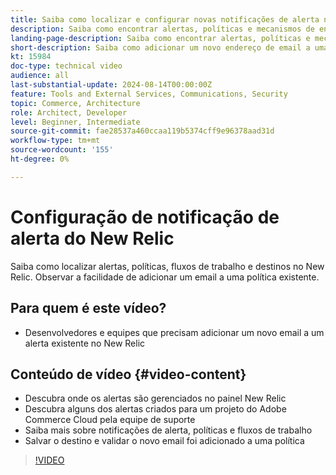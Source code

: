 ```yaml
---
title: Saiba como localizar e configurar novas notificações de alerta no New Relic
description: Saiba como encontrar alertas, políticas e mecanismos de entrega para alertas do New Relic
landing-page-description: Saiba como encontrar alertas, políticas e mecanismos de entrega para alertas do New Relic
short-description: Saiba como adicionar um novo endereço de email a uma política de alerta existente no New Relic.
kt: 15984
doc-type: technical video
audience: all
last-substantial-update: 2024-08-14T00:00:00Z
feature: Tools and External Services, Communications, Security
topic: Commerce, Architecture
role: Architect, Developer
level: Beginner, Intermediate
source-git-commit: fae28537a460ccaa119b5374cff9e96378aad31d
workflow-type: tm+mt
source-wordcount: '155'
ht-degree: 0%

---
```


# Configuração de notificação de alerta do New Relic

Saiba como localizar alertas, políticas, fluxos de trabalho e destinos no New Relic. Observar a facilidade de adicionar um email a uma política existente.

## Para quem é este vídeo?

* Desenvolvedores e equipes que precisam adicionar um novo email a um alerta existente no New Relic

## Conteúdo de vídeo {#video-content}

* Descubra onde os alertas são gerenciados no painel New Relic
* Descubra alguns dos alertas criados para um projeto do Adobe Commerce Cloud pela equipe de suporte
* Saiba mais sobre notificações de alerta, políticas e fluxos de trabalho
* Salvar o destino e validar o novo email foi adicionado a uma política

>[!VIDEO](https://video.tv.adobe.com/v/3441206?learn=on&captions=por_br)
